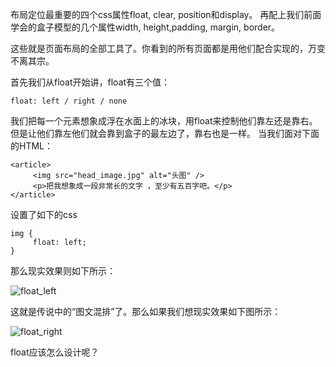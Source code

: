 布局定位最重要的四个css属性float, clear, position和display。
再配上我们前面学会的盒子模型的几个属性width, height,padding, margin, border。

这些就是页面布局的全部工具了。你看到的所有页面都是用他们配合实现的，万变不离其宗。

首先我们从float开始讲，float有三个值：

    float: left / right / none

我们把每一个元素想象成浮在水面上的冰块，用float来控制他们靠左还是靠右。但是让他们靠左他们就会靠到盒子的最左边了，靠右也是一样。
当我们面对下面的HTML：

    <article>
         <img src="head_image.jpg" alt="头图" />
         <p>把我想象成一段非常长的文字 ，至少有五百字吧。</p>
    </article>

设置了如下的css

    img {
         float: left;
    }

那么现实效果则如下所示：

![float_left](http://course-image.qiniudn.com/course_4_section_2_1.JPG)

这就是传说中的“图文混排”了。那么如果我们想现实效果如下图所示：

![float_right](http://course-image.qiniudn.com/course_4_section_2_2.JPG)

float应该怎么设计呢？